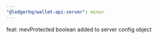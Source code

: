 ```yaml
---
"@ledgerhq/wallet-api-server": minor
---
```


feat: mevProtected boolean added to server config object

